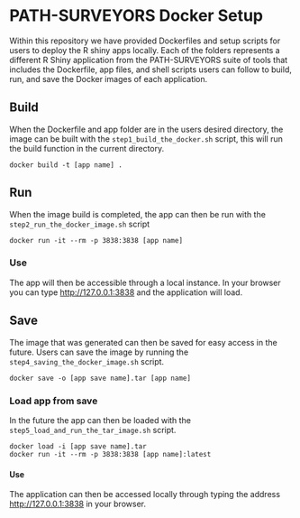 # PATH-SURVEYORS Docker Setup

Within this repository we have provided Dockerfiles and setup scripts for users to deploy the R shiny apps locally. Each of the folders represents a different R Shiny application from the PATH-SURVEYORS suite of tools that includes the Dockerfile, app files, and shell scripts users can follow to build, run, and save the Docker images of each application.

## Build

When the Dockerfile and app folder are in the users desired directory, the image can be built with the `step1_build_the_docker.sh` script, this will run the build function in the current directory.

```
docker build -t [app name] .
```

## Run

When the image build is completed, the app can then be run with the `step2_run_the_docker_image.sh` script

```
docker run -it --rm -p 3838:3838 [app name]
```

### Use

The app will then be accessible through a local instance. In your browser you can type http://127.0.0.1:3838 and the application will load.

## Save

The image that was generated can then be saved for easy access in the future. Users can save the image by running the `step4_saving_the_docker_image.sh` script.

```
docker save -o [app save name].tar [app name]
```

### Load app from save

In the future the app can then be loaded with the `step5_load_and_run_the_tar_image.sh` script.

```
docker load -i [app save name].tar
docker run -it --rm -p 3838:3838 [app name]:latest
```

#### Use

The application can then be accessed locally through typing the address http://127.0.0.1:3838 in your browser.
